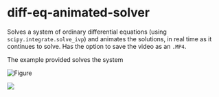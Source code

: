 # diff-eq-animated-solver
Solves a system of ordinary differential equations (using `scipy.integrate.solve_ivp`) and animates the solutions,
in real time as it continues to solve. Has the option to save the video as an `.MP4`.

The example provided solves the system


![Figure](https://latex.codecogs.com/svg.image?\color{Pink}&space;\left\{\begin{matrix}x'&space;=&space;10.5&space;&plus;&space;0.05y&space;-&space;0.24x&space;\\y'&space;=&space;0.04x&space;-&space;0.05y\end{matrix}\right.)


<img src="https://render.githubusercontent.com/render/math?math=\color{Pink}\left\{\begin{matrix}x'=0.05y-0.24x+10&plus.5\\y'=0.04x-0.05y\end{matrix}\right.">
